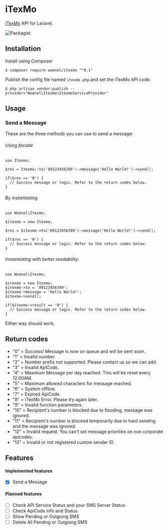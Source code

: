 # iTexMo
[iTexMo](https://itexmo.com) API for Laravel.

![Packagist](https://img.shields.io/packagist/l/doctrine/orm.svg)

## Installation

Install using Composer
```
$ composer require woenel/itexmo "^0.1"
```

Publish the config file named `itexmo.php` and set the iTexMo API code.
```
$ php artisan vendor:publish --provider="Woenel\Itexmo\ItexmoServiceProvider"
```

## Usage

### Send a Message

These are the three methods you can use to send a message:

###### Using facade
```
use Itexmo;

$res = Itexmo::to('09123456789')->message('Hello World!')->send();

if($res == '0') {
  // Success message or logic. Refer to the return codes below.
}
```

###### By instantiating
```
use Woenel\Itexmo;

$itexmo = new Itexmo;

$res = $itexmo->to('09123456789')->message('Hello World!')->send();

if($res == '0') {
  // Success message or logic. Refer to the return codes below.
}
```

###### Instantiating with better readability:
```
use Woenel\Itexmo;

$itexmo = new Itexmo;
$itexmo->to = '09123456789';
$itexmo->message = 'Hello World!';
$itexmo->send();

if($itexmo->result == '0') {
  // Success message or logic. Refer to the return codes below.
}
```
Either way should work.

## Return codes

* "0" = Success! Message is now on queue and will be sent soon.
* "1" = Invalid number.
* "2" = Number prefix not supported. Please contact us so we can add.
* "3" = Invalid ApiCode.
* "4" = Maximum Message per day reached. This will be reset every 12:00AM.
* "5" = Maximum allowed characters for message reached.
* "6" = System offline.
* "7" = Expired ApiCode.
* "8" = iTexMo Error. Please try again later.
* "9" = Invalid function parameters.
* "10" = Recipient's number is blocked due to flooding, message was ignored.
* "11" = Recipient's number is blocked temporarily due to hard sending and the message was ignored.
* "12" = Invalid request. You can't set message priorities on non corporate apicodes.
* "13" = Invalid or not registered custom sender ID.

## Features
#### Implemented features
- [x] Send a Message
#### Planned features
- [ ] Check API Service Status and your SMS Server Status
- [ ] Check ApiCode Info and Status
- [ ] Show Pending or Outgoing SMS
- [ ] Delete All Pending or Outgoing SMS
